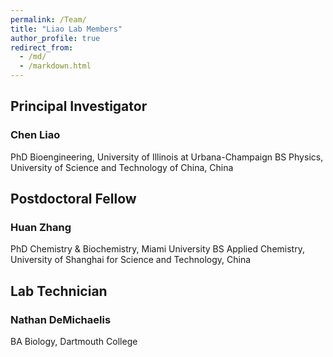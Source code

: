```yaml
---
permalink: /Team/
title: "Liao Lab Members"
author_profile: true
redirect_from: 
  - /md/
  - /markdown.html
---
```


## Principal Investigator
### Chen Liao
PhD Bioengineering, University of Illinois at Urbana-Champaign
BS Physics, University of Science and Technology of China, China

## Postdoctoral Fellow
### Huan Zhang
PhD Chemistry & Biochemistry, Miami University
BS Applied Chemistry, University of Shanghai for Science and Technology, China

## Lab Technician
### Nathan DeMichaelis
BA Biology, Dartmouth College
